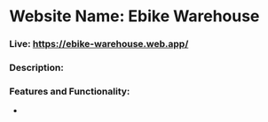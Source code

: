 # Website Name: Ebike Warehouse
### Live: https://ebike-warehouse.web.app/
### Description:
### Features and Functionality:
- 